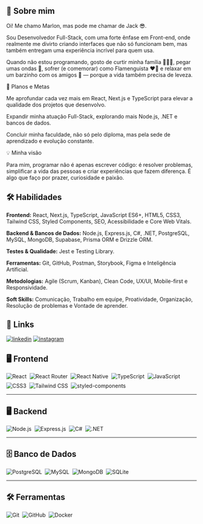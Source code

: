 
## 🌟 Sobre mim

Oi! Me chamo Marlon, mas pode me chamar de Jack 😎.

Sou Desenvolvedor Full-Stack, com uma forte ênfase em Front-end, onde realmente me divirto criando interfaces que não só funcionam bem, mas também entregam uma experiência incrível para quem usa.

Quando não estou programando, gosto de curtir minha família 👨‍👩‍👧, pegar umas ondas 🌊, sofrer (e comemorar) como Flamenguista ❤️🖤 e relaxar em um barzinho com os amigos 🍻 — porque a vida também precisa de leveza.

🚀 Planos e Metas

Me aprofundar cada vez mais em React, Next.js e TypeScript para elevar a qualidade dos projetos que desenvolvo.

Expandir minha atuação Full-Stack, explorando mais Node.js, .NET e bancos de dados.

Concluir minha faculdade, não só pelo diploma, mas pela sede de aprendizado e evolução constante.

💡 Minha visão

Para mim, programar não é apenas escrever código: é resolver problemas, simplificar a vida das pessoas e criar experiências que fazem diferença. É algo que faço por prazer, curiosidade e paixão.



## 🛠 Habilidades
**Frontend:** React, Next.js, TypeScript, JavaScript ES6+, HTML5, CSS3, Tailwind CSS, Styled Components, SEO, Acessibilidade e Core Web Vitals.

**Backend & Bancos de Dados:** Node.js, Express.js, C#, .NET, PostgreSQL, MySQL, MongoDB, Supabase, Prisma ORM e Drizzle ORM.

**Testes & Qualidade:** Jest e Testing Library.

**Ferramentas:** Git, GitHub, Postman, Storybook, Figma e Inteligência Artificial.

**Metodologias:** Agile (Scrum, Kanban), Clean Code, UX/UI, Mobile-first e Responsividade.

**Soft Skills:** Comunicação, Trabalho em equipe, Proatividade, Organização, Resolução de problemas e Vontade de aprender.
## 🔗 Links

[![linkedin](https://img.shields.io/badge/linkedin-0A66C2?style=for-the-badge&logo=linkedin&logoColor=white)](https://www.linkedin.com/in/mfjack/)
[![instagram](https://img.shields.io/badge/Instagram-E4405F?style=for-the-badge&logo=instagram&logoColor=white)](https://www.instagram.com/byjackdev/?next=%2F)

## 🖥️ Frontend
<div style="display: flex; flex-wrap: wrap; gap: 8px;">
  <img src="https://img.shields.io/badge/React-20232A?style=for-the-badge&logo=react&logoColor=61DAFB" alt="React" />
  <img src="https://img.shields.io/badge/React_Router-CA4245?style=for-the-badge&logo=react-router&logoColor=white" alt="React Router" />
  <img src="https://img.shields.io/badge/React_Native-20232A?style=for-the-badge&logo=react&logoColor=61DAFB" alt="React Native" />
  <img src="https://img.shields.io/badge/TypeScript-007ACC?style=for-the-badge&logo=typescript&logoColor=white" alt="TypeScript" />
  <img src="https://img.shields.io/badge/JavaScript-F7DF1E?style=for-the-badge&logo=javascript&logoColor=black" alt="JavaScript" />
  <img src="https://img.shields.io/badge/CSS3-1572B6?style=for-the-badge&logo=css3&logoColor=white" alt="CSS3" />
  <img src="https://img.shields.io/badge/Tailwind_CSS-38B2AC?style=for-the-badge&logo=tailwind-css&logoColor=white" alt="Tailwind CSS" />
  <img src="https://img.shields.io/badge/styled--components-DB7093?style=for-the-badge&logo=styled-components&logoColor=white" alt="styled-components" />
</div>

---

## 🖥️ Backend
<div style="display: flex; flex-wrap: wrap; gap: 8px;">
  <img src="https://img.shields.io/badge/Node.js-43853D?style=for-the-badge&logo=node.js&logoColor=white" alt="Node.js" />
  <img src="https://img.shields.io/badge/Express.js-404D59?style=for-the-badge" alt="Express.js" />
  <img src="https://img.shields.io/badge/C%23-239120?style=for-the-badge&logo=c-sharp&logoColor=white" alt="C#" />
  <img src="https://img.shields.io/badge/.NET-5C2D91?style=for-the-badge&logo=.net&logoColor=white" alt=".NET" />
</div>

---

## 🗄️ Banco de Dados
<div style="display: flex; flex-wrap: wrap; gap: 8px;">
  <img src="https://img.shields.io/badge/PostgreSQL-316192?style=for-the-badge&logo=postgresql&logoColor=white" alt="PostgreSQL" />
  <img src="https://img.shields.io/badge/MySQL-00000F?style=for-the-badge&logo=mysql&logoColor=white" alt="MySQL" />
  <img src="https://img.shields.io/badge/MongoDB-4EA94B?style=for-the-badge&logo=mongodb&logoColor=white" alt="MongoDB" />
  <img src="https://img.shields.io/badge/SQLite-07405E?style=for-the-badge&logo=sqlite&logoColor=white" alt="SQLite" />
</div>

---

## 🛠️ Ferramentas
<div style="display: flex; flex-wrap: wrap; gap: 8px;">
  <img src="https://img.shields.io/badge/Git-E34F26?style=for-the-badge&logo=git&logoColor=white" alt="Git" />
  <img src="https://img.shields.io/badge/GitHub-100000?style=for-the-badge&logo=github&logoColor=white" alt="GitHub" />
  <img src="https://img.shields.io/badge/Docker-2496ED?style=for-the-badge&logo=docker&logoColor=white" alt="Docker" />
</div>

